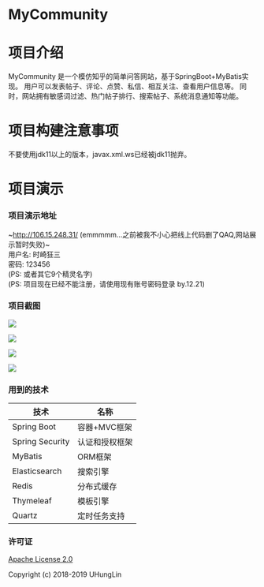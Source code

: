 # MyCommunity

# 项目介绍
MyCommunity 是一个模仿知乎的简单问答网站，基于SpringBoot+MyBatis实现。
用户可以发表帖子、评论、点赞、私信、相互关注、查看用户信息等。
同时，网站拥有敏感词过滤、热门帖子排行、搜索帖子、系统消息通知等功能。  
# 项目构建注意事项
不要使用jdk11以上的版本，javax.xml.ws已经被jdk11抛弃。
# 项目演示  
### 项目演示地址
~http://106.15.248.31/ (emmmmm...之前被我不小心把线上代码删了QAQ,网站展示暂时失败)~  
用户名: 时崎狂三  
密码: 123456  
(PS: 或者其它9个精灵名字)  
(PS: 项目现在已经不能注册，请使用现有账号密码登录  by.12.21)

### 项目截图  
![](http://mycommunity.oss-cn-shanghai.aliyuncs.com/clipboard.png)

![](http://mycommunity.oss-cn-shanghai.aliyuncs.com/1569414012%281%29.png)

![](http://mycommunity.oss-cn-shanghai.aliyuncs.com/clipboard%20%281%29.png)

![](http://mycommunity.oss-cn-shanghai.aliyuncs.com/clipboard%20%282%29.png)

### 用到的技术
技术 | 名称 
----|----
Spring Boot | 容器+MVC框架
Spring Security | 认证和授权框架
MyBatis | ORM框架  
Elasticsearch | 搜索引擎
Redis | 分布式缓存
Thymeleaf | 模板引擎
Quartz | 定时任务支持

### 许可证
[Apache License 2.0](https://github.com/UHungLin/MyCommunity/blob/master/LICENSE)

Copyright (c) 2018-2019 UHungLin
